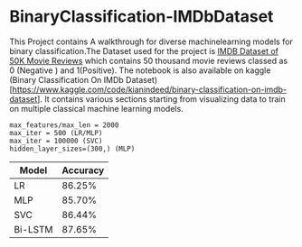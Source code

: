 # BinaryClassification-IMDbDataset

This Project contains A walkthrough for diverse machinelearning models for binary classification.The Dataset used for the project is [IMDB Dataset of 50K Movie Reviews](https://www.kaggle.com/datasets/lakshmi25npathi/imdb-dataset-of-50k-movie-reviews)
which contains 50 thousand movie reviews classed as 0 (Negative ) and 1(Positive). The notebook is also available on kaggle (Binary Classification On IMDb Dataset)[https://www.kaggle.com/code/kianindeed/binary-classification-on-imdb-dataset]. It contains various sections starting from visualizing data to train on multiple classical machine learning models.
```
max_features/max_len = 2000
max_iter = 500 (LR/MLP)
max_iter = 100000 (SVC)
hidden_layer_sizes=(300,) (MLP)
```



|Model   | Accuracy |
|--------|----------|
|LR      | 86.25%   |   
|MLP     | 85.70%   |
|SVC     | 86.44%   |
|Bi-LSTM | 87.65%   |   
